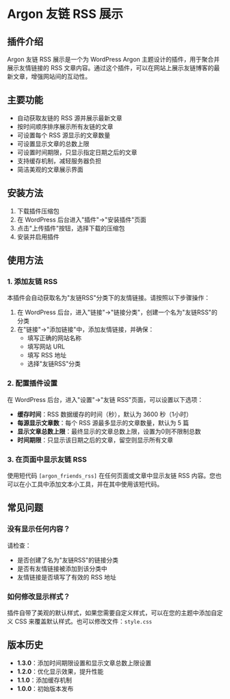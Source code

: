 # Argon 友链 RSS 展示

## 插件介绍

Argon 友链 RSS 展示是一个为 WordPress Argon 主题设计的插件，用于聚合并展示友情链接的 RSS 文章内容。通过这个插件，可以在网站上展示友链博客的最新文章，增强网站间的互动性。

## 主要功能

- 自动获取友链的 RSS 源并展示最新文章
- 按时间顺序排序展示所有友链的文章
- 可设置每个 RSS 源显示的文章数量
- 可设置显示文章的总数上限
- 可设置时间期限，只显示指定日期之后的文章
- 支持缓存机制，减轻服务器负担
- 简洁美观的文章展示界面

## 安装方法

1. 下载插件压缩包
2. 在 WordPress 后台进入"插件"->"安装插件"页面
3. 点击"上传插件"按钮，选择下载的压缩包
4. 安装并启用插件

## 使用方法

### 1. 添加友链 RSS

本插件会自动获取名为"友链RSS"分类下的友情链接。请按照以下步骤操作：

1. 在 WordPress 后台，进入"链接"->"链接分类"，创建一个名为"友链RSS"的分类
2. 在"链接"->"添加链接"中，添加友情链接，并确保：
   - 填写正确的网站名称
   - 填写网站 URL
   - 填写 RSS 地址
   - 选择"友链RSS"分类

### 2. 配置插件设置

在 WordPress 后台，进入"设置"->"友链 RSS"页面，可以设置以下选项：

- **缓存时间**：RSS 数据缓存的时间（秒），默认为 3600 秒（1小时）
- **每源显示文章数**：每个 RSS 源最多显示的文章数量，默认为 5 篇
- **显示文章总数上限**：最终显示的文章总数上限，设置为0则不限制总数
- **时间期限**：只显示该日期之后的文章，留空则显示所有文章

### 3. 在页面中显示友链 RSS

使用短代码 `[argon_friends_rss]` 在任何页面或文章中显示友链 RSS 内容。您也可以在小工具中添加文本小工具，并在其中使用该短代码。

## 常见问题

### 没有显示任何内容？

请检查：
- 是否创建了名为"友链RSS"的链接分类
- 是否有友情链接被添加到该分类中
- 友情链接是否填写了有效的 RSS 地址

### 如何修改显示样式？

插件自带了美观的默认样式，如果您需要自定义样式，可以在您的主题中添加自定义 CSS 来覆盖默认样式。也可以修改文件：`style.css`

## 版本历史

- **1.3.0**：添加时间期限设置和显示文章总数上限设置
- **1.2.0**：优化显示效果，提升性能
- **1.1.0**：添加缓存机制
- **1.0.0**：初始版本发布
